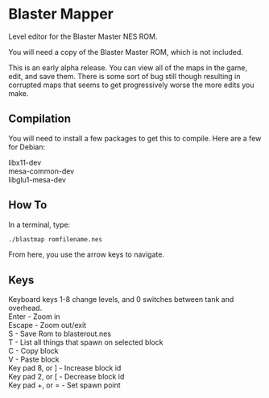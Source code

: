 # Blaster Mapper
Level editor for the Blaster Master NES ROM.

You will need a copy of the Blaster Master ROM, which is not included.

This is an early alpha release.  You can view all of the maps in the game, edit,
and save them.  There is some sort of bug still though resulting in corrupted
maps that seems to get progressively worse the more edits you make.

## Compilation

You will need to install a few packages to get this to compile.  Here are a few
for Debian:

libx11-dev<br />
mesa-common-dev<br />
libglu1-mesa-dev

## How To

In a terminal, type:

```bash
./blastmap romfilename.nes
```

From here, you use the arrow keys to navigate.

## Keys
Keyboard keys 1-8 change levels, and 0 switches between tank and overhead.<br />
Enter - Zoom in<br />
Escape - Zoom out/exit<br />
S - Save Rom to blasterout.nes<br />
T - List all things that spawn on selected block<br />
C - Copy block<br />
V - Paste block<br />
Key pad 8, or ] - Increase block id<br />
Key pad 2, or [ - Decrease block id<br />
Key pad +, or = - Set spawn point<br />
